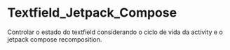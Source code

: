 # Textfield_Jetpack_Compose
Controlar o estado do textfield considerando o ciclo de vida da activity e o jetpack compose recomposition.
